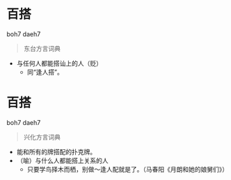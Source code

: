 # 百搭
boh7 daeh7
> 东台方言词典
- 与任何人都能搭讪上的人（贬）
  - 同“逢人搭”。

# 百搭
boh7 daeh7
> 兴化方言词典
- 能和所有的牌搭配的扑克牌。
- （喻）与什么人都能搭上关系的人
  - 只要学鸟择木而栖，别做～逢人配就是了。（马春阳《月朗和她的娘舅们》）
